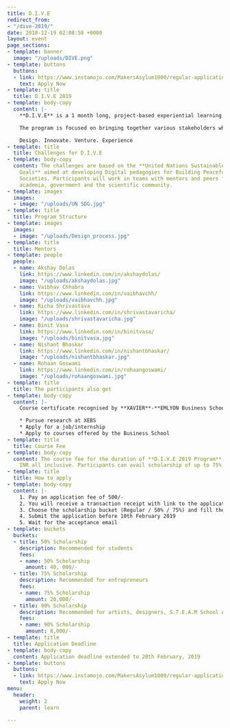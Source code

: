 ```yaml
---
title: D.I.V.E
redirect_from:
- "/dive-2019/"
date: 2018-12-19 02:08:58 +0000
layout: event
page_sections:
- template: banner
  image: "/uploads/DIVE.png"
- template: buttons
  buttons:
  - link: https://www.instamojo.com/MakersAsylum1000/regular-application-fee-xebs-2019/
    text: Apply Now
- template: title
  title: D.I.V.E 2019
- template: body-copy
  content: |-
    **D.I.V.E** is a 1 month long, project-based experiential learning program which **Maker’s Asylum** will be conducting in March 2019 in partnership with [**XAVIER**-**EMLYON Business School**](http://xebs.edu.in/index.html).

    The program is focused on bringing together various stakeholders which include entrepreneurs, students and corporate organisations. Participant’s will get a unique firsthand experience in the areas of **frugal innovation**, **BOP economics**, **social innovation**, **social enterprise** and **CSR** to name a few.

    Design. Innovate. Venture. Experience
- template: title
  title: Challenges for D.I.V.E
- template: body-copy
  content: The challenges are based on the **United Nations Sustainable Development
    Goals** aimed at developing Digital pedagogies for Building Peaceful and Sustainable
    Societies. Participants will work in teams with mentors and peers from the industry,
    academia, government and the scientific community.
- template: images
  images:
  - image: "/uploads/UN SDG.jpg"
- template: title
  title: Program Structure
- template: images
  images:
  - image: "/uploads/Design_process.jpg"
- template: title
  title: Mentors
- template: people
  people:
  - name: Akshay Dolas
    link: https://www.linkedin.com/in/akshaydolas/
    image: "/uploads/akshaydolas.jpg"
  - name: Vaibhav Chhabra
    link: https://www.linkedin.com/in/vaibhavchh/
    image: "/uploads/vaibhavchh.jpg"
  - name: Richa Shrivastava
    link: https://www.linkedin.com/in/shrivastavaricha/
    image: "/uploads/shrivastavaricha.jpg"
  - name: Binit Vasa
    link: https://www.linkedin.com/in/binitvasa/
    image: "/uploads/binitvasa.jpg"
  - name: Nishant Bhaskar
    link: https://www.linkedin.com/in/nishantbhaskar/
    image: "/uploads/nishantbhaskar.jpg"
  - name: Rohaan Goswami
    link: https://www.linkedin.com/in/rohaangoswami/
    image: "/uploads/rohaangoswami.jpg"
- template: title
  title: The participants also get
- template: body-copy
  content: |-
    Course certificate recognised by **XAVIER**-**EMLYON Business School** (XEBS) in its 6 campuses across the globe. On successful completion of the program you will get an access to XEBS' infrastructure by means of opportunities to:

    * Pursue research at XEBS
    * Apply for a job/internship
    * Apply to courses offered by the Business School
- template: title
  title: Course Fee
- template: body-copy
  content: The course fee for the duration of **D.I.V.E 2019 Program** is 80,000/-
    INR all inclusive. Participants can avail scholarship of up to 75%
- template: title
  title: How to apply
- template: body-copy
  content: |-
    1. Pay an application fee of 500/-
    2. You will receive a transaction receipt with link to the application form over your registered email.
    3. Choose the scholarship bucket (Regular / 50% / 75%) and fill the form along with a one-minute video on YouTube
    4. Submit the application before 10th February 2019
    5. Wait for the acceptance email
- template: buckets
  buckets:
  - title: 50% Scholarship
    description: Recommended for students
    fees:
    - name: 50% Scholarship
      amount: 40, 000/-
  - title: 75% Scholarship
    description: Recommended for entrepreneurs
    fees:
    - name: 75% Scholarship
      amount: 20,000/-
  - title: 90% Scholarship
    description: Recommended for artists, designers, S.T.E.A.M School Alumni
    fees:
    - name: 90% Scholarship
      amount: 8,000/-
- template: title
  title: Application Deadline
- template: body-copy
  content: Application deadline extended to 20th February, 2019
- template: buttons
  buttons:
  - link: https://www.instamojo.com/MakersAsylum1000/regular-application-fee-xebs-2019/
    text: Apply Now
menu:
  header:
    weight: 2
    parent: learn

---
```

